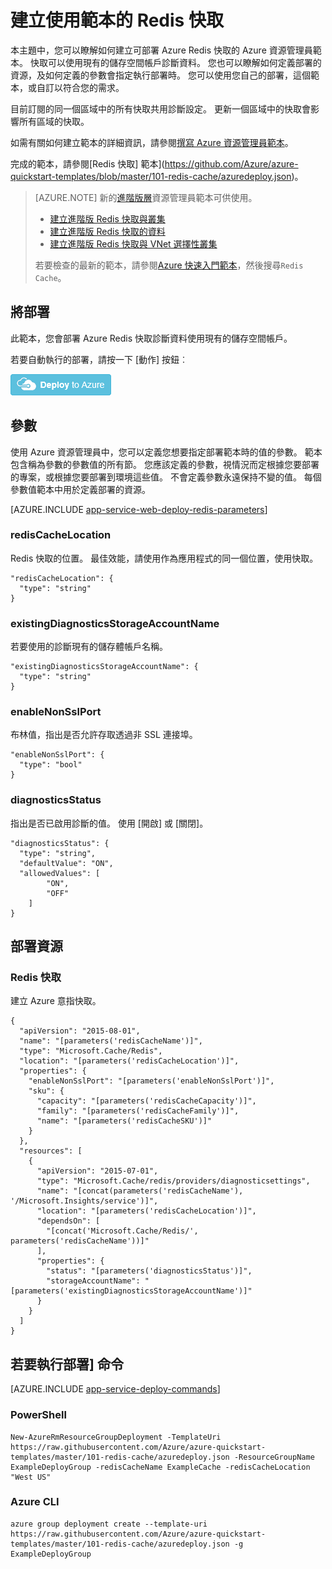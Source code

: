 <properties 
    pageTitle="佈建意指快取 |Microsoft Azure" 
    description="使用 Azure 資源管理員範本部署 Azure Redis 快取。" 
    services="app-service" 
    documentationCenter="" 
    authors="steved0x" 
    manager="douge" 
    editor=""/>

<tags 
    ms.service="cache" 
    ms.workload="web" 
    ms.tgt_pltfrm="cache-redis" 
    ms.devlang="na" 
    ms.topic="article" 
    ms.date="09/27/2016" 
    ms.author="sdanie"/>

# <a name="create-a-redis-cache-using-a-template"></a>建立使用範本的 Redis 快取

本主題中，您可以瞭解如何建立可部署 Azure Redis 快取的 Azure 資源管理員範本。 快取可以使用現有的儲存空間帳戶診斷資料。 您也可以瞭解如何定義部署的資源，及如何定義的參數會指定執行部署時。 您可以使用您自己的部署，這個範本，或自訂以符合您的需求。

目前訂閱的同一個區域中的所有快取共用診斷設定。 更新一個區域中的快取會影響所有區域的快取。

如需有關如何建立範本的詳細資訊，請參閱[撰寫 Azure 資源管理員範本](../resource-group-authoring-templates.md)。

完成的範本，請參閱[Redis 快取] 範本](https://github.com/Azure/azure-quickstart-templates/blob/master/101-redis-cache/azuredeploy.json)。

>[AZURE.NOTE] 新的[進階版層](cache-premium-tier-intro.md)資源管理員範本可供使用。 
>
>-    [建立進階版 Redis 快取與叢集](https://azure.microsoft.com/documentation/templates/201-redis-premium-cluster-diagnostics/)
>-    [建立進階版 Redis 快取的資料](https://azure.microsoft.com/documentation/templates/201-redis-premium-persistence/)
>-    [建立進階版 Redis 快取與 VNet 選擇性叢集](https://azure.microsoft.com/documentation/templates/201-redis-premium-vnet-cluster-diagnostics/)
>
>若要檢查的最新的範本，請參閱[Azure 快速入門範本](https://azure.microsoft.com/documentation/templates/)，然後搜尋`Redis Cache`。

## <a name="what-you-will-deploy"></a>將部署

此範本，您會部署 Azure Redis 快取診斷資料使用現有的儲存空間帳戶。

若要自動執行的部署，請按一下 [動作] 按鈕︰

[![部署至 Azure](./media/cache-redis-cache-arm-provision/deploybutton.png)](https://portal.azure.com/#create/Microsoft.Template/uri/https%3A%2F%2Fraw.githubusercontent.com%2FAzure%2Fazure-quickstart-templates%2Fmaster%2F101-redis-cache%2Fazuredeploy.json)

## <a name="parameters"></a>參數

使用 Azure 資源管理員中，您可以定義您想要指定部署範本時的值的參數。 範本包含稱為參數的參數值的所有節。
您應該定義的參數，視情況而定根據您要部署的專案，或根據您要部署到環境這些值。 不會定義參數永遠保持不變的值。 每個參數值範本中用於定義部署的資源。 


[AZURE.INCLUDE [app-service-web-deploy-redis-parameters](../../includes/cache-deploy-parameters.md)]

### <a name="rediscachelocation"></a>redisCacheLocation

Redis 快取的位置。 最佳效能，請使用作為應用程式的同一個位置，使用快取。

    "redisCacheLocation": {
      "type": "string"
    }

### <a name="existingdiagnosticsstorageaccountname"></a>existingDiagnosticsStorageAccountName

若要使用的診斷現有的儲存體帳戶名稱。 

    "existingDiagnosticsStorageAccountName": {
      "type": "string"
    }

### <a name="enablenonsslport"></a>enableNonSslPort

布林值，指出是否允許存取透過非 SSL 連接埠。

    "enableNonSslPort": {
      "type": "bool"
    }

### <a name="diagnosticsstatus"></a>diagnosticsStatus

指出是否已啟用診斷的值。 使用 [開啟] 或 [關閉]。

    "diagnosticsStatus": {
      "type": "string",
      "defaultValue": "ON",
      "allowedValues": [
            "ON",
            "OFF"
        ]
    }
    
## <a name="resources-to-deploy"></a>部署資源

### <a name="redis-cache"></a>Redis 快取

建立 Azure 意指快取。

    {
      "apiVersion": "2015-08-01",
      "name": "[parameters('redisCacheName')]",
      "type": "Microsoft.Cache/Redis",
      "location": "[parameters('redisCacheLocation')]",
      "properties": {
        "enableNonSslPort": "[parameters('enableNonSslPort')]",
        "sku": {
          "capacity": "[parameters('redisCacheCapacity')]",
          "family": "[parameters('redisCacheFamily')]",
          "name": "[parameters('redisCacheSKU')]"
        }
      },
      "resources": [
        {
          "apiVersion": "2015-07-01",
          "type": "Microsoft.Cache/redis/providers/diagnosticsettings",
          "name": "[concat(parameters('redisCacheName'), '/Microsoft.Insights/service')]",
          "location": "[parameters('redisCacheLocation')]",
          "dependsOn": [
            "[concat('Microsoft.Cache/Redis/', parameters('redisCacheName'))]"
          ],
          "properties": {
            "status": "[parameters('diagnosticsStatus')]",
            "storageAccountName": "[parameters('existingDiagnosticsStorageAccountName')]"
          }
        }
      ]
    }



## <a name="commands-to-run-deployment"></a>若要執行部署] 命令

[AZURE.INCLUDE [app-service-deploy-commands](../../includes/app-service-deploy-commands.md)] 

### <a name="powershell"></a>PowerShell

    New-AzureRmResourceGroupDeployment -TemplateUri https://raw.githubusercontent.com/Azure/azure-quickstart-templates/master/101-redis-cache/azuredeploy.json -ResourceGroupName ExampleDeployGroup -redisCacheName ExampleCache -redisCacheLocation "West US"

### <a name="azure-cli"></a>Azure CLI

    azure group deployment create --template-uri https://raw.githubusercontent.com/Azure/azure-quickstart-templates/master/101-redis-cache/azuredeploy.json -g ExampleDeployGroup



